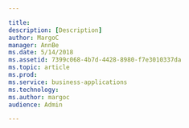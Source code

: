 ```yaml
---

title: 
description: [Description]
author: MargoC
manager: AnnBe
ms.date: 5/14/2018
ms.assetid: 7399c068-4b7d-4428-8980-f7e3010337da
ms.topic: article
ms.prod: 
ms.service: business-applications
ms.technology: 
ms.author: margoc
audience: Admin

---
```


